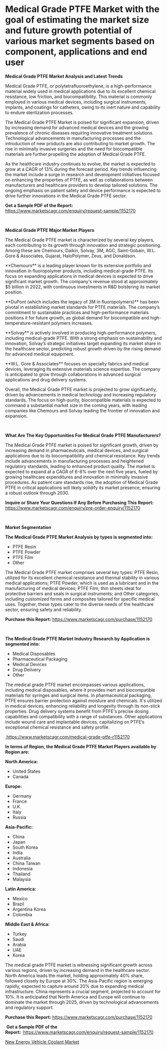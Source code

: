 <p><h1>Medical Grade PTFE Market with the goal of estimating the market size and future growth potential of various market segments based on component, applications and end user</h1></p><p><strong>Medical Grade PTFE Market Analysis and Latest Trends</strong></p>
<p><p>Medical Grade PTFE, or polytetrafluoroethylene, is a high-performance material widely used in medical applications due to its excellent chemical resistance, low friction, and biocompatibility. This material is commonly employed in various medical devices, including surgical instruments, implants, and coatings for catheters, owing to its inert nature and capability to endure sterilization processes.</p><p>The Medical Grade PTFE Market is poised for significant expansion, driven by increasing demand for advanced medical devices and the growing prevalence of chronic diseases requiring innovative treatment solutions. Technological advancements in manufacturing processes and the introduction of new products are also contributing to market growth. The rise in minimally invasive surgeries and the need for biocompatible materials are further propelling the adoption of Medical Grade PTFE.</p><p>As the healthcare industry continues to evolve, the market is expected to grow at a CAGR of 13% during the forecast period. Key trends influencing the market include a surge in research and development initiatives focused on enhancing the properties of PTFE, as well as collaborations between manufacturers and healthcare providers to develop tailored solutions. The ongoing emphasis on patient safety and device performance is expected to drive further innovations in the Medical Grade PTFE sector.</p></p>
<p><strong>Get a Sample PDF of the Report:&nbsp;</strong> <a href="https://www.marketscagr.com/enquiry/request-sample/1152170?utm_campaign=3534&utm_medium=2&utm_source=Github&utm_content=ia&utm_term=04042025&utm_id=medical-grade-ptfe">https://www.marketscagr.com/enquiry/request-sample/1152170</a></p>
<p>&nbsp;</p>
<p><strong>Medical Grade PTFE Major Market Players</strong></p>
<p><p>The Medical Grade PTFE market is characterized by several key players, each contributing to its growth through innovation and strategic positioning. Among these are Chemours, Daikin, Solvay, 3M, AGC, Saint-Gobain, W.L. Gore & Associates, Gujarat, HaloPolymer, Zeus, and Donaldson.</p><p>**Chemours** is a leading player known for its extensive portfolio and innovation in fluoropolymer products, including medical-grade PTFE. Its focus on expanding applications in medical devices is expected to drive significant market growth. The company's revenue stood at approximately $5 billion in 2022, with continuous investments in R&D bolstering its market position.</p><p>**DuPont (which includes the legacy of 3M in fluoropolymers)** has been pivotal in establishing market standards for PTFE materials. The company’s commitment to sustainable practices and high-performance materials positions it for future growth, as global demand for biocompatible and high-temperature-resistant polymers increases.</p><p>**Solvay** is actively involved in producing high-performance polymers, including medical-grade PTFE. With a strong emphasis on sustainability and innovation, Solvay’s strategic initiatives target expanding its market share in the healthcare sector, predicting robust growth driven by the rising demand for advanced medical equipment.</p><p>**W.L. Gore & Associates** focuses on specialty fabrics and medical devices, leveraging its extensive materials science expertise. The company is anticipated to grow through collaborations in advanced surgical applications and drug delivery systems.</p><p>Overall, the Medical Grade PTFE market is projected to grow significantly, driven by advancements in medical technology and increasing regulatory standards. The focus on high-purity, biocompatible materials is expected to command a substantial market size in the coming years, with leading companies like Chemours and Solvay leading the frontier of innovation and expansion.</p></p>
<p>&nbsp;</p>
<p><strong>What Are The Key Opportunities For Medical Grade PTFE Manufacturers?</strong></p>
<p><p>The Medical Grade PTFE market is poised for significant growth, driven by increasing demand in pharmaceuticals, medical devices, and surgical applications due to its biocompatibility and chemical resistance. Key trends include advancements in manufacturing processes and heightened regulatory standards, leading to enhanced product quality. The market is expected to expand at a CAGR of 6-8% over the next five years, fueled by growing healthcare expenditures and innovation in minimally invasive procedures. As patient care standards rise, the adoption of Medical Grade PTFE in critical applications will likely solidify its market presence, ensuring a robust outlook through 2030.</p></p>
<p><strong>Inquire or Share Your Questions If Any Before Purchasing This Report:</strong> <a href="https://www.marketscagr.com/enquiry/pre-order-enquiry/1152170?utm_campaign=3534&utm_medium=2&utm_source=Github&utm_content=ia&utm_term=04042025&utm_id=medical-grade-ptfe">https://www.marketscagr.com/enquiry/pre-order-enquiry/1152170</a></p>
<p>&nbsp;</p>
<p><strong>Market Segmentation</strong></p>
<p><strong>The Medical Grade PTFE Market Analysis by types is segmented into:</strong></p>
<p><ul><li>PTFE Resin</li><li>PTFE Powder</li><li>PTFE Film</li><li>Other</li></ul></p>
<p><p>The Medical Grade PTFE market comprises several key types: PTFE Resin, utilized for its excellent chemical resistance and thermal stability in various medical applications; PTFE Powder, which is used as a lubricant and in the manufacturing of medical devices; PTFE Film, thin sheets ideal for protective barriers and seals in surgical instruments; and Other categories, including customized forms and composites tailored for specific medical uses. Together, these types cater to the diverse needs of the healthcare sector, ensuring safety and reliability.</p></p>
<p><strong>Purchase this Report:&nbsp;</strong><a href="https://www.marketscagr.com/purchase/1152170?utm_campaign=3534&utm_medium=2&utm_source=Github&utm_content=ia&utm_term=04042025&utm_id=medical-grade-ptfe">https://www.marketscagr.com/purchase/1152170</a></p>
<p>&nbsp;</p>
<p><strong>The Medical Grade PTFE Market Industry Research by Application is segmented into:</strong></p>
<p><ul><li>Medical Disposables</li><li>Pharmaceutical Packaging</li><li>Medical Devices</li><li>Drug Delivery</li><li>Other</li></ul></p>
<p><p>The medical grade PTFE market encompasses various applications, including medical disposables, where it provides inert and biocompatible materials for syringes and surgical items. In pharmaceutical packaging, PTFE ensures barrier protection against moisture and chemicals. It's utilized in medical devices, enhancing reliability and longevity through its non-stick properties. Drug delivery systems benefit from PTFE's precise dosing capabilities and compatibility with a range of substances. Other applications include wound care and implantable devices, capitalizing on PTFE’s exceptional chemical resistance and safety profile.</p></p>
<p><a href="https://www.marketscagr.com/medical-grade-ptfe-r1152170?utm_campaign=3534&utm_medium=2&utm_source=Github&utm_content=ia&utm_term=04042025&utm_id=medical-grade-ptfe">&nbsp;https://www.marketscagr.com/medical-grade-ptfe-r1152170</a></p>
<p><strong>In terms of Region, the Medical Grade PTFE Market Players available by Region are:</strong></p>
<p>
    <p> <strong> North America: </strong>
        <ul>
            <li>United States</li>
            <li>Canada</li>
        </ul>
        </p> 
    <p> <strong> Europe: </strong>
        <ul>
            <li>Germany</li>
            <li>France</li>
            <li>U.K.</li>
            <li>Italy</li>
            <li>Russia</li>
        </ul>
        </p> 
    <p> <strong> Asia-Pacific: </strong>
        <ul>
            <li>China</li>
            <li>Japan</li>
            <li>South Korea</li>
            <li>India</li>
            <li>Australia</li>
            <li>China Taiwan</li>
            <li>Indonesia</li>
            <li>Thailand</li>
            <li>Malaysia</li>
        </ul>
        </p> 
    <p> <strong> Latin America: </strong>
        <ul>
            <li>Mexico</li>
            <li>Brazil</li>
            <li>Argentina Korea</li>
            <li>Colombia</li>
        </ul>
        </p> 
    <p> <strong> Middle East & Africa: </strong>
        <ul>
            <li>Turkey</li>
            <li>Saudi</li>
            <li>Arabia</li>
            <li>UAE</li>
            <li>Korea</li>
        </ul>
    </p>
    </p>
<p><p>The medical grade PTFE market is witnessing significant growth across various regions, driven by increasing demand in the healthcare sector. North America leads the market, holding approximately 40% share, followed closely by Europe at 30%. The Asia-Pacific region is emerging rapidly, expected to capture around 20% due to expanding medical infrastructure. China represents a crucial segment, projected to account for 10%. It is anticipated that North America and Europe will continue to dominate the market through 2025, driven by technological advancements and regulatory support.</p></p>
<p><strong>Purchase this Report: </strong><a href="https://www.marketscagr.com/purchase/1152170?utm_campaign=3534&utm_medium=2&utm_source=Github&utm_content=ia&utm_term=04042025&utm_id=medical-grade-ptfe">https://www.marketscagr.com/purchase/1152170</a></p>
<p>&nbsp;<strong>Get a Sample PDF of the Report:&nbsp;&nbsp;</strong><a href="https://www.marketscagr.com/enquiry/request-sample/1152170?utm_campaign=3534&utm_medium=2&utm_source=Github&utm_content=ia&utm_term=04042025&utm_id=medical-grade-ptfe">https://www.marketscagr.com/enquiry/request-sample/1152170</a></p>
<p><strong></strong></p>
<p><p><a href="https://github.com/zakkistuey/Market-Research-Report-List-1/blob/main/new-energy-vehicle-coolant-market.md?utm_campaign=3534&utm_medium=2&utm_source=Github&utm_content=ia&utm_term=04042025&utm_id=medical-grade-ptfe">New Energy Vehicle Coolant Market</a></p></p>